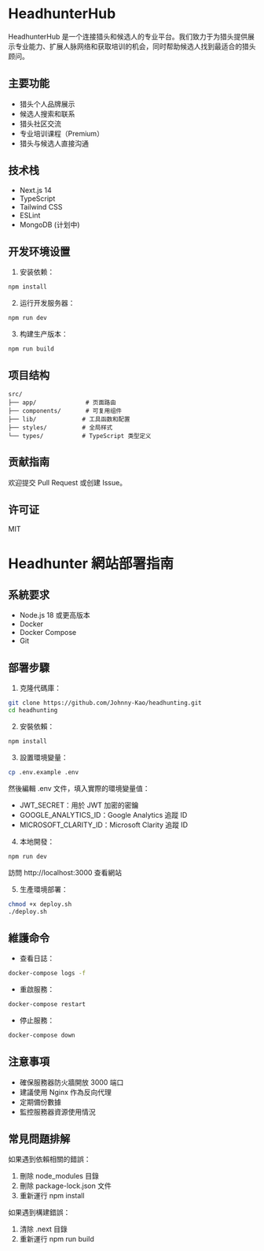 # HeadhunterHub

HeadhunterHub 是一个连接猎头和候选人的专业平台。我们致力于为猎头提供展示专业能力、扩展人脉网络和获取培训的机会，同时帮助候选人找到最适合的猎头顾问。

## 主要功能

- 猎头个人品牌展示
- 候选人搜索和联系
- 猎头社区交流
- 专业培训课程（Premium）
- 猎头与候选人直接沟通

## 技术栈

- Next.js 14
- TypeScript
- Tailwind CSS
- ESLint
- MongoDB (计划中)

## 开发环境设置

1. 安装依赖：
```bash
npm install
```

2. 运行开发服务器：
```bash
npm run dev
```

3. 构建生产版本：
```bash
npm run build
```

## 项目结构

```
src/
├── app/              # 页面路由
├── components/       # 可复用组件
├── lib/             # 工具函数和配置
├── styles/          # 全局样式
└── types/           # TypeScript 类型定义
```

## 贡献指南

欢迎提交 Pull Request 或创建 Issue。

## 许可证

MIT 

# Headhunter 網站部署指南

## 系統要求
- Node.js 18 或更高版本
- Docker
- Docker Compose
- Git

## 部署步驟

1. 克隆代碼庫：
```bash
git clone https://github.com/Johnny-Kao/headhunting.git
cd headhunting
```

2. 安裝依賴：
```bash
npm install
```

3. 設置環境變量：
```bash
cp .env.example .env
```
然後編輯 .env 文件，填入實際的環境變量值：
- JWT_SECRET：用於 JWT 加密的密鑰
- GOOGLE_ANALYTICS_ID：Google Analytics 追蹤 ID
- MICROSOFT_CLARITY_ID：Microsoft Clarity 追蹤 ID

4. 本地開發：
```bash
npm run dev
```
訪問 http://localhost:3000 查看網站

5. 生產環境部署：
```bash
chmod +x deploy.sh
./deploy.sh
```

## 維護命令

- 查看日誌：
```bash
docker-compose logs -f
```

- 重啟服務：
```bash
docker-compose restart
```

- 停止服務：
```bash
docker-compose down
```

## 注意事項
- 確保服務器防火牆開放 3000 端口
- 建議使用 Nginx 作為反向代理
- 定期備份數據
- 監控服務器資源使用情況

## 常見問題排解

如果遇到依賴相關的錯誤：
1. 刪除 node_modules 目錄
2. 刪除 package-lock.json 文件
3. 重新運行 npm install

如果遇到構建錯誤：
1. 清除 .next 目錄
2. 重新運行 npm run build 